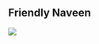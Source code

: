 Friendly Naveen
---

<img src="https://media0.giphy.com/media/KUjn1XCsAFZU2UauPK/giphy.gif?cid=ecf05e47gzw31avlg0sql1zmrjbewfwbziudrmq7jrk8ls2k&rid=giphy.gif&ct=g">